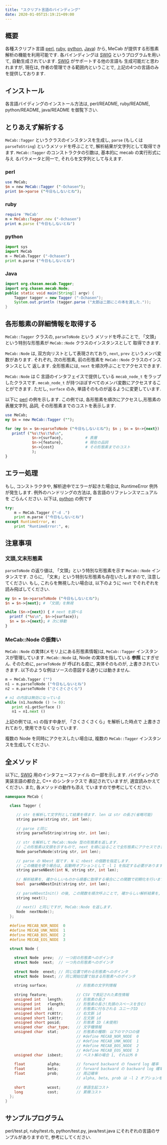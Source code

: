 ```yaml
---
title: "スクリプト言語のバインディング"
date: 2020-01-05T15:19:21+09:00
---
```


## 概要

各種スクリプト言語 [perl][perl],
[ruby][ruby],
[python][python],
[Java][java])
から, MeCab が提供する形態素解析の機能を利用可能です.
各バインディングは [SWIG][SWIG] というプログラムを用いて, 自動生成されています.
[SWIG][SWIG] がサポートする他の言語も
生成可能だと思われますが, 現在は, 作者の管理できる範囲内ということで, 
上記の4つの言語のみを提供しております.

## インストール

各言語バイディングのインストール方法は, perl/README, ruby/README, python/README,
java/README を御覧下さい.

## とりあえず解析する

`MeCab::Tagger` というクラスのインスタンスを生成し, `parse` (もしくは
`parseToString`) というメソッドを呼ぶことで, 解析結果が文字列として取得できます.
`MeCab::Tagger` のコンストラクタの引数は, 基本的に mecab の実行形式に与え
るパラメータと同一で, それらを文字列として与えます.

### perl

```perl
use MeCab;
$m = new MeCab::Tagger ("-Ochasen");
print $m->parse ("今日もしないとね");
```

### ruby

```ruby
require 'MeCab'
m = MeCab::Tagger.new ("-Ochasen")
print m.parse ("今日もしないとね")
```

### python

```python
import sys
import MeCab
m = MeCab.Tagger ("-Ochasen")
print m.parse ("今日もしないとね")
```

### Java

```java
import org.chasen.mecab.Tagger;
import org.chasen.mecab.Node;
public static void main(String[] argv) {
    Tagger tagger = new Tagger ("-Ochasen");
    System.out.println (tagger.parse ("太郎は二郎にこの本を渡した.")); 
}
```

## 各形態素の詳細情報を取得する

`MeCab::Tagger` クラスの, `parseToNode` という
メソッドを呼ぶことで, 「文頭」という特別な形態素が `MeCab::Node` クラスのインスタンスとして
取得できます.

`MeCab::Node` は, 双方向リストとして表現されており, `next`, `prev` というメンバ変数があります.
それぞれ, 次の形態素, 前の形態素を `MeCab::Node` クラスのインスタンスとして
返します. 全形態素には, `next` を順次呼ぶことでアクセスできます.

`MeCab::Node` は C 言語のインタフェイスで提供している `mecab_node_t` をラップしたクラスです.
`mecab_node_t` が持つほぼすべてのメンバ変数にアクセスすることができます.
ただし, `surface` のみ, 単語そのものが返るように変更しています.

以下に [perl][perl] の例を示します. この例では, 
各形態素を順次にアクセスし,形態素の表層文字列, 品詞, その形態素までのコストを表示します.

```perl
use MeCab;
my $m = new MeCab::Tagger ("");

for (my $n = $m->parseToNode ("今日もしないとね"); $n ; $n = $n->{next}) {
   printf ("%s\t%s\t%d\n",
            $n->{surface},          # 表層
            $n->{feature},          # 現在の品詞
            $n->{cost}              # その形態素までのコスト
            );
}
```

## エラー処理

もし, コンストラクタや, 解析途中でエラーが起きた場合は, 
RuntimeError 例外が発生します. 
例外のハンドリングの方法は, 各言語のリファレンスマニュアルを
ごらんください. 以下は, [python][python] の例です

```python
try:
    m = MeCab.Tagger ("-d .")
    print m.parse ("今日もしないとね")
except RuntimeError, e:
    print "RuntimeError:", e;
```


## 注意事項

### 文頭,文末形態素

`parseToNode` の返り値は, 「文頭」という特別な形態素を示す `MeCab::Node`
インタンスです. さらに, 「文末」という特別な形態素も存在いたしますので,
注意してください. もし, これらを無視したい場合は, 以下のように
`next` でそれぞれを読み飛ばしてください.

```perl
my $n = $m->parseToNode ("今日もしないとね"); 
$n = $n->{next}; # 「文頭」を無視

while ($n->{next}) { # next を調べる
  printf ("%s\n", $n->{surface});
  $n = $n->{next}; # 次に移動
}
```

### MeCab::Node の振舞い

`MeCab::Node` の実体(メモリ上にある形態素情報)は, 
`MeCab::Tagger` インスタンスが管理しています. `MeCab::Node` は,
Node の実体を指している **参照** にすぎせん. そのために, `parseToNode` が
呼ばれる度に, 実体そのものが, 上書きされていきます. 以下のような例はソースの意図する通りには動きません.
 
```python
m = MeCab.Tagger ("")
n1 = m.parseToNode ("今日もしないとね") 
n2 = m.parseToNode ("さくさくさくら")

# n1 の内容は無効になっている
while (n1.hasNode () != 0):
   print n1.getSurface ()
   n1 = n1.next ()
```

上記の例では, `n1` の指す中身が, 「さくさくさくら」を解析した時点で
上書きされており, 使用できなくなっています. 

複数の Node を同時にアクセスしたい場合は, 複数の `MeCab::Tagger` インスタンスを生成してください.

## 全メソッド

以下に, [SWIG][SWIG] 用のインタフェースファイル
の一部を示します. バイディングの実装言語の都合上, C++ のシンタックスで
表記されていますが, 適宜読みかえてください. また, 各メソッドの動作も添え
ていますので参考にしてください.

```cpp
namespace MeCab {

  class Tagger {

     // str を解析して文字列として結果を得ます. len は str の長さ(省略可能)
     string parse(string str, int len);
  
     // parse と同じ
     string parseToString(string str, int len);
  
     // str を解析して MeCab::Node 型の形態素を返します. 
     // この形態素は文頭を示すもので, next を順に辿ることで全形態素にアクセスできます
     Node parseToNode(string str, int len);
  
     // parse の Nbest 版です. N に nbest の個数を指定します.
     // この機能を使う場合は, 起動時オプションとして -l 1 を指定する必要があります
     string parseNBest(int N, string str, int len);
  
     // 解析結果を, 確からしいものから順番に取得する場合にこの関数で初期化を行います.
     bool  parseNBestInit(string str, int len);
  
     // parseNbestInit() の後, この関数を順次呼ぶことで, 確からしい解析結果を, 順番に取得できます.
     string next();
  
     // next() と同じですが, MeCab::Node を返します.
     Node  nextNode();
  };
  
  #define MECAB_NOR_NODE  0
  #define MECAB_UNK_NODE  1
  #define MECAB_BOS_NODE  2
  #define MECAB_EOS_NODE  3
  
  struct Node {

    struct Node  prev;  // 一つ前の形態素へのポインタ
    struct Node  next;  // 一つ先の形態素へのポインタ
    
    struct Node  enext; // 同じ位置で終わる形態素へのポインタ
    struct Node  bnext; // 同じ開始位置で始まる形態素へのポインタ
  
    string surface;             // 形態素の文字列情報 
  			      
    string feature;             // CSV で表記された素性情報
    unsigned int   length;      // 形態素の長さ
    unsigned int   rlength;     // 形態素の長さ(先頭のスペースを含む)
    unsigned int   id;          // 形態素に付与される ユニークID
    unsigned short rcAttr;      // 右文脈 id 
    unsigned short lcAttr;      // 左文脈 id
    unsigned short posid;       // 形態素 ID (未使用)
    unsigned char  char_type;   // 文字種情報
    unsigned char  stat;        // 形態素の種類: 以下のマクロの値
                                // #define MECAB_NOR_NODE  0
                                // #define MECAB_UNK_NODE  1
                                // #define MECAB_BOS_NODE  2
                                // #define MECAB_EOS_NODE  3
    unsigned char  isbest;      // ベスト解の場合 1, それ以外 0
  
    float          alpha;       // forward backward の foward log 確率
    float          beta;        // forward backward の backward log 確率 
    float          prob;        // 周辺確率
                                // alpha, beta, prob は -l 2 オプションを指定した時に定義されます
  
    short          wcost;       // 単語生起コスト
    long           cost;        // 累積コスト
  };
}
```

## サンプルプログラム

perl/test.pl, ruby/test.rb, python/test.py, java/test.java
にそれぞれの言語のサンプルがありますので, 参考にしてください.

[perl]: http://www.perl.com "perl"
[ruby]: http://www.ruby-lang.org "ruby"
[python]: http://www.python.org "python"
[Java]: http://java.sun.com "java"
[SWIG]: http://www.swig.org "SWIG"
